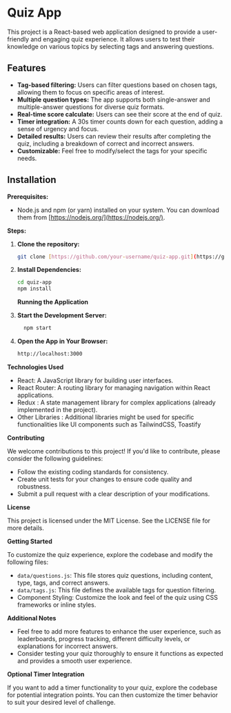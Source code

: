 # Quiz App

This project is a React-based web application designed to provide a user-friendly and engaging quiz experience. It allows users to test their knowledge on various topics by selecting tags and answering questions.

## Features

- **Tag-based filtering:** Users can filter questions based on chosen tags, allowing them to focus on specific areas of interest.
- **Multiple question types:** The app supports both single-answer and multiple-answer questions for diverse quiz formats.
- **Real-time score calculate:** Users can see their score at the end of quiz.
- **Timer integration:** A 30s timer counts down for each question, adding a sense of urgency and focus.
- **Detailed results:** Users can review their results after completing the quiz, including a breakdown of correct and incorrect answers.
- **Customizable:** Feel free to modify/select the tags for your specific needs.

## Installation

**Prerequisites:**

- Node.js and npm (or yarn) installed on your system. You can download them from [https://nodejs.org/](https://nodejs.org/).

**Steps:**

1. **Clone the repository:**

   ```bash
   git clone [https://github.com/your-username/quiz-app.git](https://github.com/your-username/quiz-app.git)

   ```

2. **Install Dependencies:**

   ```bash
   cd quiz-app
   npm install
   ```

   **Running the Application**

3. **Start the Development Server:**

   ```bash
     npm start
   ```

4. **Open the App in Your Browser:**

   ```bash
   http://localhost:3000
   ```

**Technologies Used**

- React: A JavaScript library for building user interfaces.
- React Router: A routing library for managing navigation within React applications.
- Redux  : A state management library for complex applications (already implemented in the project).
- Other Libraries  : Additional libraries might be used for specific functionalities like UI components  such as TailwindCSS, Toastify

**Contributing**

We welcome contributions to this project! If you'd like to contribute, please consider the following guidelines:

- Follow the existing coding standards for consistency.
- Create unit tests for your changes to ensure code quality and robustness.
- Submit a pull request with a clear description of your modifications.

**License**

This project is licensed under the MIT License. See the LICENSE file for more details.

**Getting Started**

To customize the quiz experience, explore the codebase and modify the following files:

- `data/questions.js`: This file stores quiz questions, including content, type, tags, and correct answers.
- `data/tags.js`: This file defines the available tags for question filtering.
- Component Styling: Customize the look and feel of the quiz using CSS frameworks or inline styles.

**Additional Notes**

- Feel free to add more features to enhance the user experience, such as leaderboards, progress tracking, different difficulty levels, or explanations for incorrect answers.
- Consider testing your quiz thoroughly to ensure it functions as expected and provides a smooth user experience.

**Optional Timer Integration**

If you want to add a timer functionality to your quiz, explore the codebase for potential integration points. You can then customize the timer behavior to suit your desired level of challenge.
 
